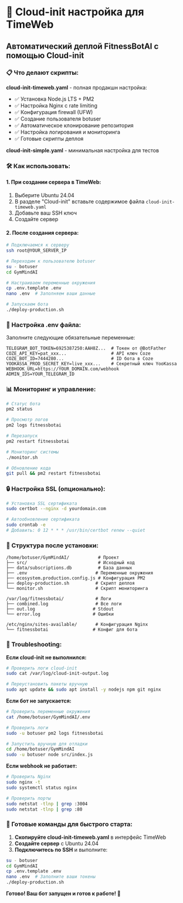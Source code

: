 # 🚀 Cloud-init настройка для TimeWeb

## Автоматический деплой FitnessBotAI с помощью Cloud-init

### 📋 Что делают скрипты:

**cloud-init-timeweb.yaml** - полная продакшн настройка:
- ✅ Установка Node.js LTS + PM2
- ✅ Настройка Nginx с rate limiting
- ✅ Конфигурация firewall (UFW)
- ✅ Создание пользователя botuser
- ✅ Автоматическое клонирование репозитория
- ✅ Настройка логирования и мониторинга
- ✅ Готовые скрипты деплоя

**cloud-init-simple.yaml** - минимальная настройка для тестов

### 🛠 Как использовать:

#### 1. При создании сервера в TimeWeb:
1. Выберите Ubuntu 24.04
2. В разделе "Cloud-init" вставьте содержимое файла `cloud-init-timeweb.yaml`
3. Добавьте ваш SSH ключ
4. Создайте сервер

#### 2. После создания сервера:

```bash
# Подключаемся к серверу
ssh root@YOUR_SERVER_IP

# Переходим к пользователю botuser
su - botuser
cd GymMindAI

# Настраиваем переменные окружения
cp .env.template .env
nano .env  # Заполняем ваши данные

# Запускаем бота
./deploy-production.sh
```

### 🔧 Настройка .env файла:

Заполните следующие обязательные переменные:
```env
TELEGRAM_BOT_TOKEN=6925387250:AAH8Z...  # Токен от @BotFather
COZE_API_KEY=pat_xxx...                 # API ключ Coze
COZE_BOT_ID=7444280...                  # ID бота в Coze
YOOKASSA_PROD_SECRET_KEY=live_xxx...    # Секретный ключ YooKassa
WEBHOOK_URL=https://YOUR_DOMAIN.com/webhook
ADMIN_IDS=YOUR_TELEGRAM_ID
```

### 📊 Мониторинг и управление:

```bash
# Статус бота
pm2 status

# Просмотр логов
pm2 logs fitnessbotai

# Перезапуск
pm2 restart fitnessbotai

# Мониторинг системы
./monitor.sh

# Обновление кода
git pull && pm2 restart fitnessbotai
```

### 🔒 Настройка SSL (опционально):

```bash
# Установка SSL сертификата
sudo certbot --nginx -d yourdomain.com

# Автообновление сертификата
sudo crontab -e
# Добавить: 0 12 * * * /usr/bin/certbot renew --quiet
```

### 📁 Структура после установки:

```
/home/botuser/GymMindAI/           # Проект
├── src/                           # Исходный код
├── data/subscriptions.db          # База данных
├── .env                          # Переменные окружения
├── ecosystem.production.config.js # Конфигурация PM2
├── deploy-production.sh          # Скрипт деплоя
└── monitor.sh                    # Скрипт мониторинга

/var/log/fitnessbotai/            # Логи
├── combined.log                  # Все логи
├── out.log                      # Stdout
└── error.log                    # Ошибки

/etc/nginx/sites-available/       # Конфигурация Nginx
└── fitnessbotai                 # Конфиг для бота
```

### 🚨 Troubleshooting:

**Если cloud-init не выполнился:**
```bash
# Проверить логи cloud-init
sudo cat /var/log/cloud-init-output.log

# Переустановить пакеты вручную
sudo apt update && sudo apt install -y nodejs npm git nginx
```

**Если бот не запускается:**
```bash
# Проверить переменные окружения
cat /home/botuser/GymMindAI/.env

# Проверить логи
sudo -u botuser pm2 logs fitnessbotai

# Запустить вручную для отладки
cd /home/botuser/GymMindAI
sudo -u botuser node src/index.js
```

**Если webhook не работает:**
```bash
# Проверить Nginx
sudo nginx -t
sudo systemctl status nginx

# Проверить порты
sudo netstat -tlnp | grep :3004
sudo netstat -tlnp | grep :80
```

### 🎯 Готовые команды для быстрого старта:

1. **Скопируйте cloud-init-timeweb.yaml** в интерфейс TimeWeb
2. **Создайте сервер** с Ubuntu 24.04
3. **Подключитесь по SSH** и выполните:

```bash
su - botuser
cd GymMindAI
cp .env.template .env
nano .env  # Заполните ваши токены
./deploy-production.sh
```

**Готово! Ваш бот запущен и готов к работе! 🎉**
